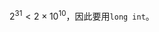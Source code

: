 <!-- date and tags in the next two lines
2017-04-14 22:56:57 +0800
numbers
-->

$2^{31} \lt 2\times 10^{10}$，因此要用`long int`。

